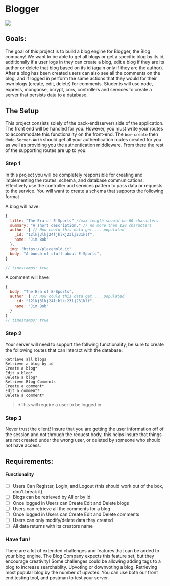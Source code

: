 # Blogger

![](https://images.unsplash.com/photo-1499750310107-5fef28a66643?ixlib=rb-1.2.1&ixid=eyJhcHBfaWQiOjEyMDd9&auto=format&fit=crop&w=1950&q=80)
## Goals:
The goal of this project is to build a blog engine for Blogger, the Blog company! We want to be able to get all blogs or get a specific blog by its id, additionally if a user logs in they can create a blog, edit a blog if they are its author or delete that blog based on its id (again only if they are the author). After a blog has been created users can also see all the comments on the blog, and if logged in perform the same actions that they would for their own blogs (create, edit, delete) for comments. Students will use node, express, mongoose, bcrypt, cors, controllers and services to create a server that persists data to a database. 

## The Setup

This project consists solely of the back-end(server) side of the application. The front end will be handled for you. However, you must write your routes to accommodate this functionality on the front-end. The `bcw-create` then `Node-Server-Auth` should get all your authentication routes created for you as well as providing you the authentication middleware. From there the rest of the supporting routes are up to you.

### Step 1
In this project you will be completely responsible for creating and implementing the routes, schema, and database communications. Effectively use the controller and services pattern to pass data or requests to the service. You will want to create a schema that supports the following format

A blog will have:

```javascript
{
  title: "The Era of E-Sports" //max length should be 60 characters
  summary: "A short description." // no more than 120 characters
  author: { // How could this data get.... populated 
    _id: "12lkj3lkj24ljhlkj23lj231klf",
    name: "Jim Bob" 
  },
  img: "https://placehold.it"
  body: "A bunch of stuff about E-Sports", 
}

// timestamps: true
```

A comment will have: 

```javascript
{
  body: "The Era of E-Sports",
  author: { // How could this data get.... populated 
    _id: "12lkj3lkj24ljhlkj23lj231klf",
    name: "Jim Bob" 
  }
}
// timestamps: true
```



### Step 2
Your server will need to support the follwing functionality, be sure to create the following routes that can interact with the database:

    Retrieve all blogs
    Retrieve a blog by id
    Create a blog*
    Edit a blog*
    Delete a blog*
    Retrieve Blog Comments
    Create a comment*
    Edit a comment*
    Delete a comment*
    
> *This will require a user to be logged in

### Step 3 
Never trust the client! Insure that you are getting the user information off of the session and not through the request body, this helps insure that things are not created under the wrong user, or deleted by someone who should not have access.

## Requirements:


#### Functionality
- [ ] Users Can Register, Login, and Logout (this should work out of the box, don't break it)
- [ ] Blogs can be retrieved by All or by Id
- [ ] Once logged in Users can Create Edit and Delete blogs
- [ ] Users can retrieve all the comments for a blog
- [ ] Once logged in Users can Create Edit and Delete comments
- [ ] Users can only modify/delete data they created
- [ ] All data returns with its creators name

### Have fun!
There are a lot of extended challenges and features that can be added to your blog engine. The Blog Company expects this feature set, but they encourage creativity! Some challenges could be allowing adding tags to a blog to increase searchablity. Upvoting or downvoting a blog. Retrieving most popular blog by the number of upvotes. You can use both our front end testing tool, and postman to test your server.
